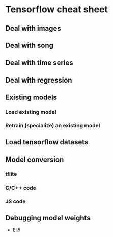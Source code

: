 # Tensorflow cheat sheet

## Deal with images
## Deal with song
## Deal with time series
## Deal with regression

## Existing models
### Load existing model
### Retrain (specialize) an existing model
## Load tensorflow datasets
## Model conversion
### tflite
### C/C++ code
### JS code

## Debugging model weights
- Eli5